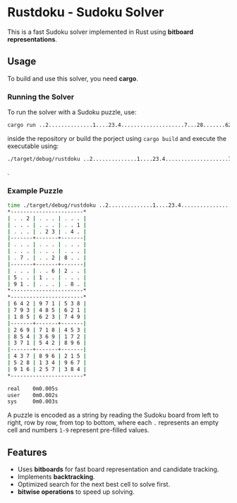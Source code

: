 # Rustdoku - Sudoku Solver

This is a fast Sudoku solver implemented in Rust using **bitboard representations**.

## Usage

To build and use this solver, you need **cargo**.

### Running the Solver
To run the solver with a Sudoku puzzle, use:
```sh
cargo run ..2..............1....23.4....................7...28.......62..5..1.....91.....8.
```
inside the repository or build the porject using `cargo build` and execute the executable using:

```sh
./target/debug/rustdoku ..2..............1....23.4....................7...28.......62..5..1.....91.....8.
```
.

### Example Puzzle

```sh
time ./target/debug/rustdoku ..2..............1....23.4....................7...28.......62..5..1.....91.....8.
*-----------------------*
| . . 2 | . . . | . . . |
| . . . | . . . | . . 1 |
| . . . | . 2 3 | . 4 . |
|-------+-------+-------|
| . . . | . . . | . . . |
| . . . | . . . | . . . |
| . 7 . | . . 2 | 8 . . |
|-------+-------+-------|
| . . . | . . 6 | 2 . . |
| 5 . . | 1 . . | . . . |
| 9 1 . | . . . | . 8 . |
*-----------------------*
*-----------------------*
| 6 4 2 | 9 7 1 | 5 3 8 |
| 7 9 3 | 4 8 5 | 6 2 1 |
| 1 8 5 | 6 2 3 | 7 4 9 |
|-------+-------+-------|
| 2 6 9 | 7 1 8 | 4 5 3 |
| 8 5 4 | 3 6 9 | 1 7 2 |
| 3 7 1 | 5 4 2 | 8 9 6 |
|-------+-------+-------|
| 4 3 7 | 8 9 6 | 2 1 5 |
| 5 2 8 | 1 3 4 | 9 6 7 |
| 9 1 6 | 2 5 7 | 3 8 4 |
*-----------------------*

real    0m0.005s
user    0m0.002s
sys     0m0.003s
```

A puzzle is encoded as a string by reading the Sudoku board from left to right, row by row, from top to bottom, where each `.` represents an empty cell and numbers `1-9` represent pre-filled values.

## Features
- Uses **bitboards** for fast board representation and candidate tracking.
- Implements **backtracking**.
- Optimized search for the next best cell to solve first.
- **bitwise operations** to speed up solving.

